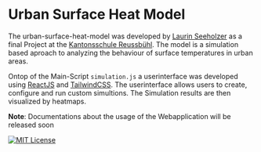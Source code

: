 # Urban Surface Heat Model

The urban-surface-heat-model was developed by [Laurin Seeholzer](https://www.github.com/laurinseeholzer) as a final Project at the [Kantonsschule Reussbühl](https://ksreussbuehl.lu.ch). The model is a simulation based aproach to analyzing the behaviour of surface temperatures in urban areas. 

Ontop of the Main-Script ```simulation.js``` a userinterface was developed using [ReactJS](https://react.dev/) and [TailwindCSS](https://tailwindcss.com/). The userinterface allows users to create, configure and run custom simultions. The Simulation results are then visualized by heatmaps.

**Note**: Documentations about the usage of the Webapplication will be released soon

[![MIT License](https://img.shields.io/badge/License-MIT-green.svg)](https://choosealicense.com/licenses/mit/)


